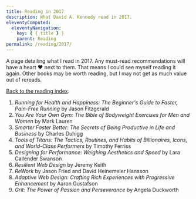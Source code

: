 ```yaml
---
title: Reading in 2017
description: What David A. Kennedy read in 2017.
eleventyComputed:
  eleventyNavigation:
    key: { { title } }
    parent: Reading
permalink: /reading/2017/
---
```


A page detailing what I read in 2017. Any must-read recommendations will have a heart &hearts; next to them. That means I could see myself reading it again. Other books may be worth reading, but I may not get as much value out of rereads.

[Back to the reading index](/reading/).

1. _Running for Health and Happiness: The Beginner's Guide to Faster, Pain-Free Running_ by Jason Fitzgerald
2. _You Are Your Own Gym: The Bible of Bodyweight Exercises for Men and Women_ by Mark Lauren
3. _Smarter Faster Better: The Secrets of Being Productive in Life and Business_ by Charles Duhigg
4. _Tools of Titans: The Tactics, Routines, and Habits of Billionaires, Icons, and World-Class Performers_ by Timothy Ferriss
5. _Designing for Performance: Weighing Aesthetics and Speed_ by Lara Callender Swanson
6. _Resilient Web Design_ by Jeremy Keith
7. _ReWork_ by Jason Fried and David Heinemeier Hansson
8. _Adaptive Web Design: Crafting Rich Experiences with Progressive Enhancement_ by Aaron Gustafson
9. _Grit: The Power of Passion and Perseverance_ by Angela Duckworth
